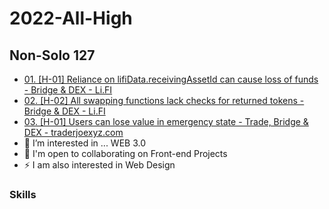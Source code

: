 # 2022-All-High

Non-Solo 127
-----------------------

*   <a href="https://code4rena.com/reports/2022-03-lifinance/#h-01-reliance-on-lifidatareceivingassetid-can-cause-loss-of-funds">01. [H-01] Reliance on lifiData.receivingAssetId can cause loss of funds - Bridge & DEX - Li.FI</a>
*   <a href="https://code4rena.com/reports/2022-03-lifinance/#h-02-all-swapping-functions-lack-checks-for-returned-tokens">02. [H-02] All swapping functions lack checks for returned tokens - Bridge & DEX - Li.FI</a> 
*   <a href="https://code4rena.com/reports/2022-01-trader-joe/#h-01-users-can-lose-value-in-emergency-state">03. [H-01] Users can lose value in emergency state - Trade, Bridge & DEX - traderjoexyz.com</a> 
*   👀  I’m interested in ... WEB 3.0
*   🤝  I'm open to collaborating on Front-end Projects
*   ⚡  I am also interested in Web Design 

### Skills
